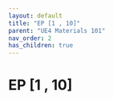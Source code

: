 ```yaml
---
layout: default
title: "EP [1 , 10]"
parent: "UE4 Materials 101"
nav_order: 2
has_children: true
---
```


# EP [1 , 10]
